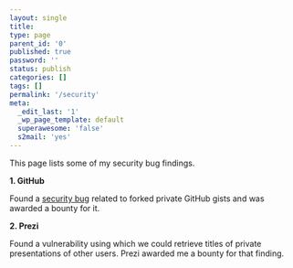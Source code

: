 ```yaml
---
layout: single
title:
type: page
parent_id: '0'
published: true
password: ''
status: publish
categories: []
tags: []
permalink: '/security'
meta:
  _edit_last: '1'
  _wp_page_template: default
  superawesome: 'false'
  s2mail: 'yes'
---
```

This page lists some of my security bug findings.

**1. GitHub**

Found a [security bug](https://bounty.github.com/researchers/ershad.html) related to forked private GitHub gists and was awarded a bounty for it.

**2. Prezi**

Found a vulnerability using which we could retrieve titles of private presentations of other users. Prezi awarded me a bounty for that finding.
